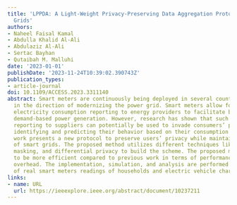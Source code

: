 ```yaml
---
title: 'LPPDA: A Light-Weight Privacy-Preserving Data Aggregation Protocol for Smart
  Grids'
authors:
- Naheel Faisal Kamal
- Abdulla Khalid Al-Ali
- Abdulaziz Al-Ali
- Sertac Bayhan
- Qutaibah M. Malluhi
date: '2023-01-01'
publishDate: '2023-11-24T10:39:02.390743Z'
publication_types:
- article-journal
doi: 10.1109/ACCESS.2023.3311140
abstract: Smart meters are continuously being deployed in several countries as a step
  in the direction of modernizing the power grid. Smart meters allow for automatic
  electricity consumption reporting to energy providers to facilitate billing and
  demand-based power generation. However, research has shown that such high resolution
  reporting to suppliers can potentially be used to invade consumers’ privacy; by
  identifying and predicting their behavior based on their consumption readings. This
  work presents a new protocol to preserve users’ privacy while maintaining the benefits
  of smart grids. The proposed method utilizes different techniques like randomization,
  masking, and differential privacy to build the scheme. The proposed method is shown
  to be more efficient compared to previous work in terms of performance and communication
  overhead. The implementation, simulation, and analysis are performed on datasets
  of real smart meters readings of households and electric vehicle chargers.
links:
- name: URL
  url: https://ieeexplore.ieee.org/abstract/document/10237211
---
```

